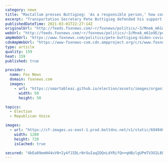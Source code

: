 ```yaml
---
category: news
title: "MacCallum presses Buttigieg: 'As a responsible person,' how could you support Biden COVID relief plan?"
excerpt: "Transportation Secretary Pete Buttigieg defended his support of President Biden’s $1.9 trillion COVID-19 relief plan on Monday, dismissing Republican complaints over Democratic pet projects and unrelated items included in the legislation."
publishedDateTime: 2021-03-01T22:27:14Z
originalUrl: "http://feeds.foxnews.com/~r/foxnews/politics/~3/MneA_m61o9E/pete-buttigieg-biden-covid-relief-spending-martha-maccallum"
webUrl: "http://feeds.foxnews.com/~r/foxnews/politics/~3/MneA_m61o9E/pete-buttigieg-biden-covid-relief-spending-martha-maccallum"
ampWebUrl: "https://www.foxnews.com/politics/pete-buttigieg-biden-covid-relief-spending-martha-maccallum.amp"
cdnAmpWebUrl: "https://www-foxnews-com.cdn.ampproject.org/c/s/www.foxnews.com/politics/pete-buttigieg-biden-covid-relief-spending-martha-maccallum.amp"
type: article
quality: 159
heat: 159
published: true

provider:
  name: Fox News
  domain: foxnews.com
  images:
    - url: "https://smartableai.github.io/election/assets/images/organizations/foxnews.com-50x50.jpg"
      width: 50
      height: 50

topics:
  - Election
  - Republican Voice

images:
  - url: "https://cf-images.us-east-1.prod.boltdns.net/v1/static/694940094001/43a783a4-a7d3-40c4-86a3-585d95322bf7/5cf9f052-c462-428e-add5-8cb7e5b298c7/1280x720/match/image.jpg"
    width: 1280
    height: 720
    isCached: true

secured: "4bEa09emH44vV0+Iy4fJIDLrNrOuIaqIDQnLdYRifQn+qHBzlgUPmTV3O2L8kMbWtpvjTAY6xTa6VbDWGcySwy5HBJXCml9tWp22EZzO0Z5ishomPcvGYwuqILWuUeP/JLJgxUGK6awuGgPcnl3+E3LsBNd68reXn6pgp/2vBLWpWVxPXpSzvLYsaxlydpXKkWmG01McakyMc3y0zFK/Io/ATlUhQb5oU0GaYkCZHOjydBUiUe4DlRVOrCe6eeYbkvFwi5SKsBoCS7dtNyp2yz79MfHSYURMjbBGa1F5Ya+cnKAieKDXdT9UVAEX+dPaS45+Rj1VSAGHWQXeeZltTgFiQ8pFmwFLCxzrcnwqIaM=;HQBrj3fLuCBlt1uCMxvxnA=="
---
```


